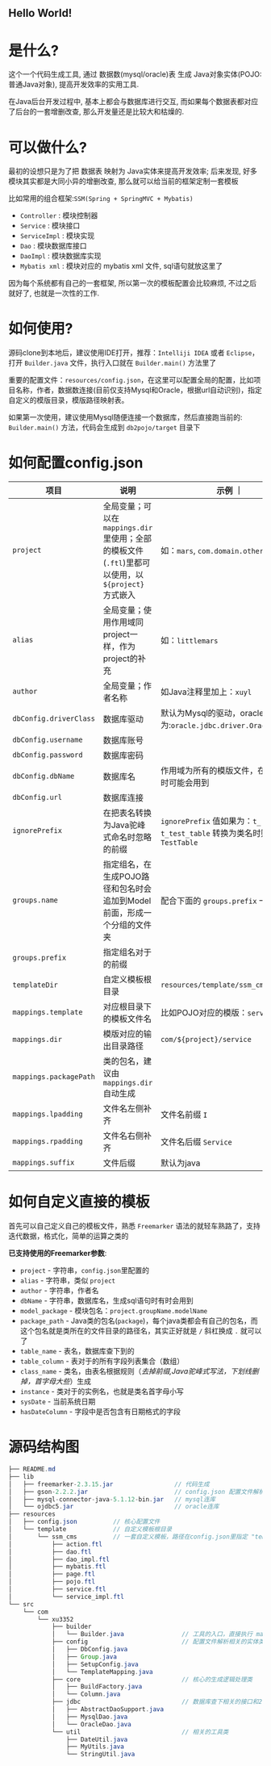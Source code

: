 ## Hello World!

# 是什么?
这个一个代码生成工具, 通过 数据数(mysql/oracle)表 生成 Java对象实体(POJO:普通Java对象), 提高开发效率的实用工具.

在Java后台开发过程中, 基本上都会与数据库进行交互, 而如果每个数据表都对应了后台的一套增删改查, 那么开发量还是比较大和枯燥的.

# 可以做什么?

最初的设想只是为了把 数据表 映射为 Java实体来提高开发效率; 后来发现, 好多模块其实都是大同小异的增删改查, 那么就可以给当前的框架定制一套模板

比如常用的组合框架:`SSM(Spring + SpringMVC + Mybatis)`
- `Controller` : 模块控制器
- `Service` : 模块接口
- `ServiceImpl` : 模块实现
- `Dao` : 模块数据库接口
- `DaoImpl` : 模块数据库实现
- `Mybatis xml` : 模块对应的 mybatis xml 文件, sql语句就放这里了

因为每个系统都有自己的一套框架, 所以第一次的模板配置会比较麻烦, 不过之后就好了, 也就是一次性的工作.


# 如何使用?
源码clone到本地后，建议使用IDE打开，推荐：`Intelliji IDEA` 或者 `Eclipse`，打开 `Builder.java` 文件，执行入口就在 `Builder.main()` 方法里了

重要的配置文件：`resources/config.json`，在这里可以配置全局的配置，比如项目名称，作者，数据数连接(目前仅支持Mysql和Oracle，根据url自动识别)，指定自定义的模版目录，模版路径映射表。

如果第一次使用，建议使用Mysql随便连接一个数据库，然后直接跑当前的: `Builder.main()` 方法，代码会生成到 `db2pojo/target` 目录下


# 如何配置config.json

|    项目    |  说明  |  示例  ｜
| --- | --- | --- |
| `project` | 全局变量；可以在 `mappings.dir` 里使用；全部的模板文件(`.ftl`)里都可以使用，以 `${project}` 方式嵌入 | 如：`mars`, `com.domain.other` |
| `alias` | 全局变量；使用作用域同project一样，作为project的补充 | 如：`littlemars` |
| `author` | 全局变量；作者名称 | 如Java注释里加上：`xuyl` |
| `dbConfig.driverClass` | 数据库驱动 | 默认为Mysql的驱动，oracle为:`oracle.jdbc.driver.OracleDriver` |
| `dbConfig.username` | 数据库账号 |  |
| `dbConfig.password` | 数据库密码 |  |
| `dbConfig.dbName` | 数据库名 | 作用域为所有的模版文件，在sql生成时可能会用到 |
| `dbConfig.url` | 数据库连接 |  |
| `ignorePrefix` | 在把表名转换为Java驼峰式命名时忽略的前缀 | `ignorePrefix` 值如果为：`t_` 时，表名 `t_test_table` 转换为类名时则是：`TestTable`  |
| `groups.name` | 指定组名，在生成POJO路径和包名时会追加到Model前面，形成一个分组的文件夹 | 配合下面的 `groups.prefix` 一起使用 |
| `groups.prefix` | 指定组名对于的前缀 |  |
| `templateDir` | 自定义模板根目录 | `resources/template/ssm_cms/` |
| `mappings.template` | 对应根目录下的模板文件名 | 比如POJO对应的模版：`service.ftl` |
| `mappings.dir` | 模版对应的输出目录路径 | `com/${project}/service` |
| `mappings.packagePath` | 类的包名，建议由 `mappings.dir` 自动生成 |  |
| `mappings.lpadding` | 文件名左侧补齐 | 文件名前缀 `I` |
| `mappings.rpadding` | 文件名右侧补齐 | 文件名后缀 `Service` |
| `mappings.suffix` | 文件后缀 | 默认为java |


# 如何自定义直接的模板
首先可以自己定义自己的模板文件，熟悉 `Freemarker` 语法的就轻车熟路了，支持迭代数据，格式化，简单的运算之类的

**已支持使用的Freemarker参数**:
- `project` - 字符串，`config.json`里配置的
- `alias` - 字符串，类似 `project`
- `author` - 字符串，作者名
- `dbName` - 字符串，数据库名，生成sql语句时有时会用到
- `model_package` - 模块包名：`project.groupName.modelName`
- `package_path` - Java类的包名(`package`)，每个java类都会有自己的包名，而这个包名就是类所在的文件目录的路径名，其实正好就是 `/` 斜杠换成 `.` 就可以了
- `table_name` - 表名，数据库查下到的
- `table_column` - 表对于的所有字段列表集合（数组）
- `class_name` - 类名，由表名根据规则（*去掉前缀,Java驼峰式写法，下划线删掉，首字母大些*）生成
- `instance` - 类对于的实例名，也就是类名首字母小写
- `sysDate` - 当前系统日期
- `hasDateColumn` - 字段中是否包含有日期格式的字段


# 源码结构图
```java
├── README.md
├── lib
│   ├── freemarker-2.3.15.jar                 // 代码生成
│   ├── gson-2.2.2.jar                        // config.json 配置文件解析
│   ├── mysql-connector-java-5.1.12-bin.jar   // mysql连库
│   └── ojdbc5.jar                            // oracle连库
├── resources
│   ├── config.json          // 核心配置文件
│   └── template             // 自定义模板根目录
│       └── ssm_cms          // 一套自定义模板，路径在config.json里指定 "templateDir" : "resources/template/ssm_cms/"
│           ├── action.ftl
│           ├── dao.ftl
│           ├── dao_impl.ftl
│           ├── mybatis.ftl
│           ├── page.ftl
│           ├── pojo.ftl
│           ├── service.ftl
│           └── service_impl.ftl
└── src
    └── com
        └── xu3352
            ├── builder
            │   └── Builder.java                // 工具的入口，直接执行 main 函数即可
            ├── config                          // 配置文件解析相关的实体类
            │   ├── DbConfig.java
            │   ├── Group.java
            │   ├── SetupConfig.java
            │   └── TemplateMapping.java
            ├── core                            // 核心的生成逻辑处理类
            │   ├── BuildFactory.java
            │   └── Column.java
            ├── jdbc                            // 数据库查下相关的接口和2个实现，主要是查下所有的表和表里的所有字段信息
            │   ├── AbstractDaoSupport.java
            │   ├── MysqlDao.java
            │   └── OracleDao.java
            └── util                            // 相关的工具类
                ├── DateUtil.java
                ├── MyUtils.java
                └── StringUtil.java
```
